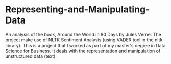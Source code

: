 # Representing-and-Manipulating-Data
An analysis of the book, Around the World in 80 Days by Jules Verne. 
The project make use of NLTK Sentiment Analysis (using VADER tool in the nltk library).
This is a project that I worked as part of my master's degree in Data Science for Business. It deals with the representation and manipulation of unstructured data (text). 
